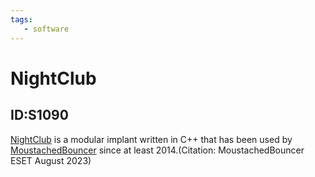 ```yaml
---
tags:
   - software
---
```

# NightClub
## ID:S1090
[NightClub](/mitre/software/S1090) is a modular implant written in C++ that has been used by [MoustachedBouncer](/mitre/groups/G1019) since at least 2014.(Citation: MoustachedBouncer ESET August 2023)
